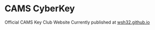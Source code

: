 # CAMS CyberKey

Official CAMS Key Club Website
Currently published at [wsh32.github.io](wsh32.github.io)
